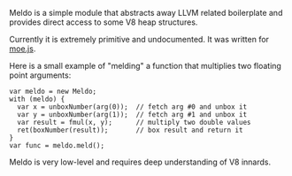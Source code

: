 Meldo is a simple module that abstracts away LLVM related boilerplate and
provides direct access to some V8 heap structures.

Currently it is extremely primitive and undocumented. It was written for
[moe.js](https://code.google.com/p/moe-js/).

Here is a small example of "melding" a function that multiplies two floating
point arguments:

    var meldo = new Meldo;
    with (meldo) {
      var x = unboxNumber(arg(0));  // fetch arg #0 and unbox it
      var y = unboxNumber(arg(1));  // fetch arg #1 and unbox it
      var result = fmul(x, y);      // multiply two double values
      ret(boxNumber(result));       // box result and return it
    }
    var func = meldo.meld();

Meldo is very low-level and requires deep understanding of V8 innards.